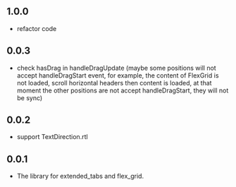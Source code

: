 ## 1.0.0

* refactor code

## 0.0.3

* check hasDrag in handleDragUpdate (maybe some positions will not accept handleDragStart event, for example, the content of FlexGrid is not loaded,  scroll horizontal headers then content is loaded, at that moment the other positions are not accept handleDragStart, they will not be sync)

## 0.0.2

* support TextDirection.rtl

## 0.0.1

* The library for extended_tabs and flex_grid.
